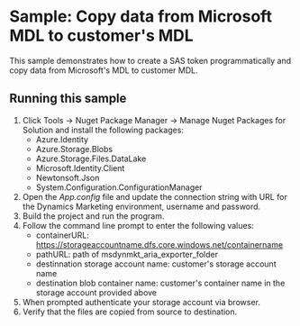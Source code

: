 # Sample: Copy data from Microsoft MDL to customer's MDL
This sample demonstrates how to create a SAS token programmatically and copy data from Microsoft's MDL to customer MDL.

## Running this sample

1. Click Tools -> Nuget Package Manager -> Manage Nuget Packages for Solution and install the following packages:
    - Azure.Identity
    - Azure.Storage.Blobs
    - Azure.Storage.Files.DataLake
    - Microsoft.Identity.Client
    - Newtonsoft.Json
    - System.Configuration.ConfigurationManager
2. Open the *App.config* file and update the connection string with URL for the Dynamics Marketing environment, username and password.
3. Build the project and run the program.
4. Follow the command line prompt to enter the following values:
    - containerURL: https://storageaccountname.dfs.core.windows.net/containername
    - pathURL: path of msdynmkt_aria_exporter_folder
    - destinnation storage account name: customer's storage account name
    - destination blob container name: customer's container name in the storage account provided above
5. When prompted authenticate your storage account via browser.
6. Verify that the files are copied from source to destination.
